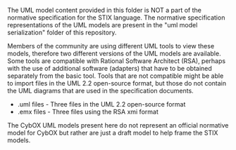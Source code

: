 The UML model content provided in this folder is NOT a part of the normative specification for the STIX language.
The normative specification representations of the UML models are present in the "uml model serialization" folder of this repository.

Members of the community are using different UML tools to view these models, therefore two different versions of the 
UML models are available.  Some tools are compatible with Rational Software Architect (RSA), perhaps with the use of additional 
software (adapters) that have to be obtained separately from the basic tool.  Tools that are not compatible might be able to
import files in the UML 2.2 open-source format, but those do not contain the UML diagrams that are used in the specification documents.

* .uml files - Three files in the UML 2.2 open-source format
* .emx files - Three files using the RSA xmi format

The CybOX UML models present here do not represent an official normative model for CybOX but rather are just a draft model to help frame the STIX models.


